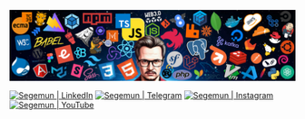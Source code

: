 ![Segemun Tech Stack](images/segemun_tech_stack.png)

[<img alt="Segemun | LinkedIn" src="https://img.shields.io/badge/linkedin-0077B5.svg?&style=for-the-badge&logo=linkedin&logoColor=white" />][linkedin]
[<img alt="Segemun | Telegram" src="https://img.shields.io/badge/telegram-24A1DE.svg?&style=for-the-badge&logo=telegram&logoColor=white" />][telegram]
[<img alt="Segemun | Instagram" src="https://img.shields.io/badge/instagram-F56040.svg?&style=for-the-badge&logo=instagram&logoColor=white" />][instagram]
[<img alt="Segemun | YouTube" src="https://img.shields.io/badge/youtube-FF0000.svg?&style=for-the-badge&logo=youtube&logoColor=white" />][youtube]

[linkedin]: https://linkedin.com/in/segemun
[telegram]: https://t.me/segemun
[instagram]: https://instagram.com/segemun
[youtube]: https://www.youtube.com/channel/UCPy_aIZi6JVK60q4XIZ9miQ